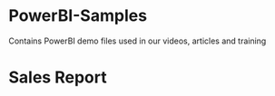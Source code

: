 # PowerBI-Samples
Contains PowerBI demo files used in our videos, articles and training 

# Sales Report
